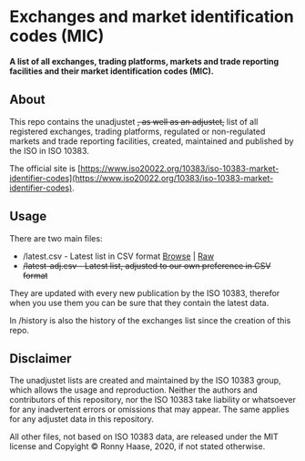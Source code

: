 # Exchanges and market identification codes (MIC)

**A list of all exchanges, trading platforms, markets and trade reporting
facilities and their market identification codes (MIC).**

## About

This repo contains the unadjustet ~~, as well as an adjustet,~~ list of all
registered exchanges, trading platforms, regulated or non-regulated markets and
trade reporting facilities, created, maintained and published by the ISO in ISO
10383.

The official site is [https://www.iso20022.org/10383/iso-10383-market-identifier-codes](https://www.iso20022.org/10383/iso-10383-market-identifier-codes).

## Usage

There are two main files:
- /latest.csv - Latest list in CSV format [Browse](latest.csv) | [Raw](https://raw.githubusercontent.com/GreinaHQ/exchanges/master/latest.csv)
- ~~/latest-adj.csv - Latest list, adjusted to our own preference in CSV
  format~~

They are updated with every new publication by the ISO 10383, therefor when you
use them you can be sure that they contain the latest data.

In /history is also the history of the exchanges list since the creation of this
repo.

## Disclaimer

The unadjustet lists are created and maintained by the ISO 10383 group, which
allows the usage and reproduction. Neither the authors and contributors of this
repository, nor the ISO 10383 take liability or whatsoever for any inadvertent
errors or omissions that may appear.
The same applies for any adjustet data in this repository.

All other files, not based on ISO 10383 data, are released under the MIT license
and Copyight &copy; Ronny Haase, 2020, if not stated otherwise.

